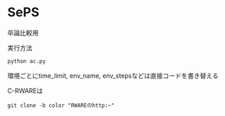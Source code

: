 # SePS
卒論比較用

実行方法
```python
python ac.py
```

環境ごとにtime_limit, env_name, env_stepsなどは直接コードを書き替える

C-RWAREは
```
git clone -b color "RWAREのhttp:~"
```
